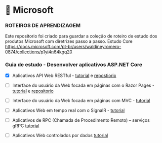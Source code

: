 # 📃 Microsoft

### ROTEIROS DE APRENDIZAGEM 
Este repositorio foi criado para guardar a coleção de roteiro de estudo dos produtos Microsoft com diretrizes passo a passo. 
Estudo Core https://docs.microsoft.com/pt-br/users/waldineyromero-0874/collections/p1yi4n64kgq20 

### Guia de estudo - Desenvolver aplicativos ASP.NET Core
- [x] Aplicativos API Web RESTful - [tutorial](https://docs.microsoft.com/pt-br/aspnet/core/tutorials/first-web-api?view=aspnetcore-5.0&tabs=visual-studio) e [repostiorio](https://github.com/mrbol/Microsoft/tree/master/TodoApi)

- [ ] Interface do usuário da Web focada em páginas com o Razor Pages - [tutorial](https://docs.microsoft.com/pt-br/aspnet/core/tutorials/razor-pages/razor-pages-start?view=aspnetcore-5.0&tabs=visual-studio) e [repositorio](https://github.com/mrbol/Microsoft/tree/master/RazorPagesMovie)
- [ ] Interface do usuário da Web focada em páginas com MVC - [tutorial](https://docs.microsoft.com/pt-br/aspnet/core/mvc/overview?view=aspnetcore-5.0)
- [ ] Aplicativos Web em tempo real com o SignalR - [tutorial](https://docs.microsoft.com/pt-br/aspnet/core/signalr/introduction?view=aspnetcore-5.0) 
- [ ] Aplicativos de RPC (Chamada de Procedimento Remoto) – serviços gRPC [tutorial](https://docs.microsoft.com/pt-br/aspnet/core/grpc/?view=aspnetcore-5.0)
- [ ] Aplicativos Web controlados por dados [tutorial](https://docs.microsoft.com/pt-br/aspnet/core/blazor/components/data-binding?view=aspnetcore-5.0)
